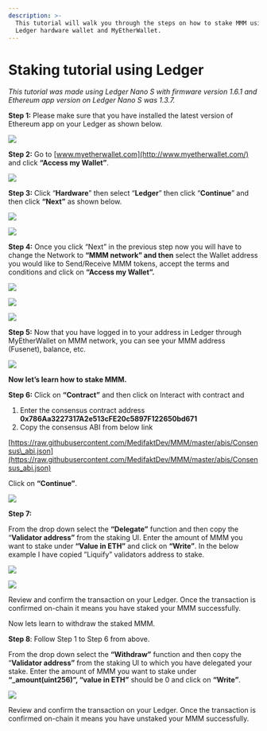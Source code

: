 ```yaml
---
description: >-
  This tutorial will walk you through the steps on how to stake MMM using
  Ledger hardware wallet and MyEtherWallet.
---
```


# Staking tutorial using Ledger

_This tutorial was made using Ledger Nano S with firmware version 1.6.1 and Ethereum app version on Ledger Nano S was 1.3.7._

**Step 1:** Please make sure that you have installed the latest version of Ethereum app on your Ledger as shown below.

![](../.gitbook/assets/0%20%285%29.png)

**Step 2:** Go to [www.myetherwallet.com](http://www.myetherwallet.com/) and click **“Access my Wallet”**.

![](../.gitbook/assets/1%20%288%29.png)

**Step 3:** Click “**Hardware**” then select “**Ledger**” then click “**Continue**” and then click **“Next”** as shown below.

![](../.gitbook/assets/2%20%288%29.png)

![](../.gitbook/assets/3%20%287%29.png)

**Step 4:** Once you click “Next” in the previous step now you will have to change the Network to **“MMM network” and then** select the Wallet address you would like to Send/Receive MMM tokens, accept the terms and conditions and click on **“Access my Wallet”.**

![](../.gitbook/assets/4%20%288%29.png)

![](../.gitbook/assets/5%20%285%29.png)

![](../.gitbook/assets/6%20%286%29.png)

**Step 5:** Now that you have logged in to your address in Ledger through MyEtherWallet on MMM network, you can see your MMM address \(Fusenet\), balance, etc.

![](../.gitbook/assets/7%20%284%29.png)

**Now let’s learn how to stake MMM.**

**Step 6:** Click on **“Contract”** and then click on Interact with contract and

1. Enter the consensus contract address **0x786Aa3227317A2e513cFE20c5897F122650bd671**
2. Copy the consensus ABI from below link

[https://raw.githubusercontent.com/MedifaktDev/MMM/master/abis/Consensus\_abi.json](https://raw.githubusercontent.com/MedifaktDev/MMM/master/abis/Consensus_abi.json)

Click on **“Continue”**.

![](../.gitbook/assets/8%20%282%29.jpeg)

**Step 7:**

From the drop down select the **“Delegate”** function and then copy the “**Validator address”** from the staking UI. Enter the amount of MMM you want to stake under **“Value in ETH”** and click on **“Write”**. In the below example I have copied ”Liquify” validators address to stake.

![](../.gitbook/assets/9%20%284%29.png)

![](../.gitbook/assets/10%20%284%29.png)

Review and confirm the transaction on your Ledger. Once the transaction is confirmed on-chain it means you have staked your MMM successfully.

Now lets learn to withdraw the staked MMM.

**Step 8**: Follow Step 1 to Step 6 from above.

From the drop down select the **“Withdraw”** function and then copy the “**Validator address”** from the staking UI to which you have delegated your stake. Enter the amount of MMM you want to stake under **“\_amount\(uint256\)”, “value in ETH”** should be 0 and click on **“Write”**.

![](../.gitbook/assets/11.png)

Review and confirm the transaction on your Ledger. Once the transaction is confirmed on-chain it means you have unstaked your MMM successfully.

